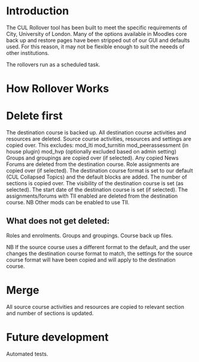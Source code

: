 Introduction
============
The CUL Rollover tool has been built to meet the specific requirements of City, University of London. Many of the options available in Moodles core back up and restore pages have been stripped out of our GUI and defaults used. For this reason, it may not be flexible enough to suit the neeeds of other institutions.

The rollovers run as a scheduled task.

How Rollover Works
===================

Delete first
============

The destination course is backed up.
All destination course activities and resources are deleted. 
Source course activities, resources and settings are copied over. This excludes:
	mod_lti
	mod_turnitin
	mod_peerassessment (in house plugin)
	mod_hvp (optionally excluded based on admin setting)
Groups and groupings are copied over (if selected).
Any copied News Forums are deleted from the destination course.
Role assignments are copied over (if selected).
The destination course format is set to our default (CUL Collapsed Topics) and the default blocks are added. 
The number of sections is copied over.
The visibility of the destination course is set (as selected).
The start date of the destination course is set (if selected).
The assignments/forums with TII enabled are deleted from the destination course. NB Other mods can be enabled to use TII.

What does not get deleted:
--------------------------

Roles and enrolments.
Groups and groupings.
Course back up files.

NB If the source course uses a different format to the default, and the user changes the destination course format to match, the settings for the source course format will have been copied and will apply to the destination course.


Merge
=====

All source course activities and resources are copied to relevant section and number of sections is updated.


Future development
==================

Automated tests.